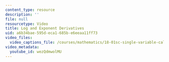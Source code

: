 ```yaml
---
content_type: resource
description: ''
file: null
resourcetype: Video
title: Log and Exponent Derivatives
uid: a6b34bae-595d-eca1-685b-e6eeaa11ff73
video_files:
  video_captions_file: /courses/mathematics/18-01sc-single-variable-calculus-fall-2010/1.-differentiation/part-b-implicit-differentiation-and-inverse-functions/session-17-the-exponential-function-its-derivative-and-its-inverse/log-and-exponent-derivatives/wezQdmwolMU.vtt
video_metadata:
  youtube_id: wezQdmwolMU
---
```

